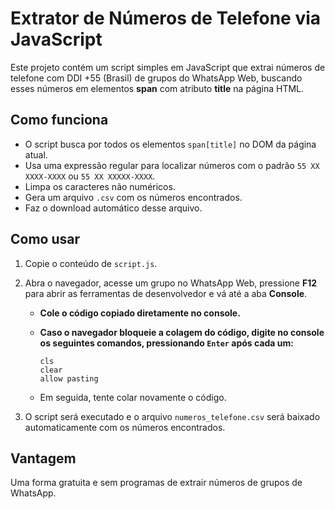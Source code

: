 # Extrator de Números de Telefone via JavaScript

Este projeto contém um script simples em JavaScript que extrai números de telefone com DDI +55 (Brasil) de grupos do WhatsApp Web, buscando esses números em elementos **span** com atributo **title** na página HTML.

## Como funciona

- O script busca por todos os elementos `span[title]` no DOM da página atual.
- Usa uma expressão regular para localizar números com o padrão `55 XX XXXX-XXXX` ou `55 XX XXXXX-XXXX`.
- Limpa os caracteres não numéricos.
- Gera um arquivo `.csv` com os números encontrados.
- Faz o download automático desse arquivo.

## Como usar

1. Copie o conteúdo de `script.js`.

2. Abra o navegador, acesse um grupo no WhatsApp Web, pressione **F12** para abrir as ferramentas de desenvolvedor e vá até a aba **Console**.

   - **Cole o código copiado diretamente no console.**
   - **Caso o navegador bloqueie a colagem do código, digite no console os seguintes comandos, pressionando `Enter` após cada um:**

     ```
     cls
     clear
     allow pasting
     ```

   - Em seguida, tente colar novamente o código.

3. O script será executado e o arquivo `numeros_telefone.csv` será baixado automaticamente com os números encontrados.


## Vantagem

Uma forma gratuita e sem programas de extrair números de grupos de WhatsApp.

